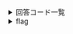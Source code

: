 <details><summary>回答コード一覧</summary><div>
    
```python
import angr

def solve():
    #ファイルを読み込む
    p = angr.Project('./chall')

    #プログラムの初期状態を保存
    state = p.factory.entry_state()

    #実行状態を最初から管理する
    sim = p.factory.simulation_manager(state)

    #find条件に合致するまで実行を進めて見つけたら止まる
    #0x400000はデフォルトのベースアドレス
    #0x012b8はflagが完成したアドレス
    sim.explore(find=0x400000 + 0x012b8)

    for found in sim.found: #型を合わすために行う
        return found.posix.dumps(0).decode() #sim.foundの一つ目の中身の文字列を返す

if __name__ == '__main__':
    print(solve())
```
<div>
</details>
    
<details><summary>flag</summary><div>
ctf4b{c0n5t4nt_f0ld1ng}
</div></details>
